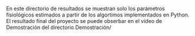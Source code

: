 En este directorio de resultados se muestran solo los parámetros fisiológicos estimados a partir de los algortimos implementados en Python. El resultado final del proyecto se puede obserbar en el vídeo de Demostración del directorio Demostración/
